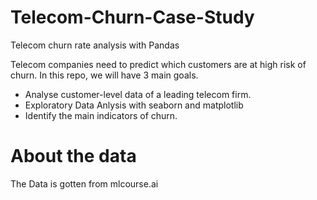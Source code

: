 # Telecom-Churn-Case-Study

Telecom churn rate analysis with Pandas

Telecom companies need to predict which customers are at high risk of churn. In this repo, we will have 3 main goals.

* Analyse customer-level data of a leading telecom firm.
* Exploratory Data Anlysis with seaborn and matplotlib
* Identify the main indicators of churn.

# About the data

The Data is gotten from mlcourse.ai
